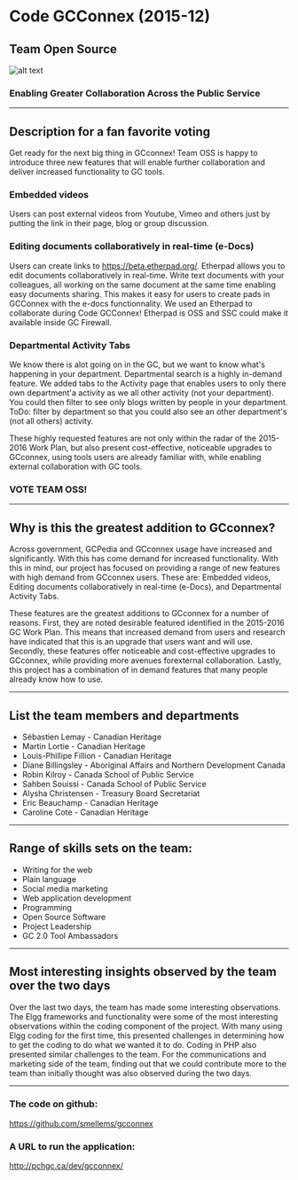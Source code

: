 # Code GCConnex (2015-12)
## Team Open Source

![alt text](http://www.gnu.org/graphics/heckert_gnu.small.png "Bold GNU head")

### Enabling Greater Collaboration Across the Public Service

---

## Description for a fan favorite voting
Get ready for the next big thing in GCconnex! Team OSS is happy to introduce three new features that will enable further collaboration and deliver increased functionality to GC tools.

### Embedded videos
Users can post external videos from Youtube, Vimeo and others just by putting the link in their page, blog or group discussion.

### Editing documents collaboratively in real-time (e-Docs)
Users can create links to https://beta.etherpad.org/. Etherpad allows you to edit documents collaboratively in real-time. Write text documents with your colleagues, all working on the same document at the same time enabling easy documents sharing.  This makes it easy for users to create pads in GCConnex with the e-docs functionnality.  We used an Etherpad to collaborate during Code GCConnex!  Etherpad is OSS and SSC could make it available inside GC Firewall.

### Departmental Activity Tabs
We know there is alot going on in the GC, but we want to know what's happening in your department.  Departmental search is a highly in-demand feature.  We added tabs to the Activity page that enables users to only there own department'a activity as we all other activity (not your department).  You could then filter to see only blogs written by people in your department.  ToDo: filter by department so that you could also see an other department's (not all others) activity.

These highly requested features are not only within the radar of the 2015-2016 Work Plan, but also present cost-effective, noticeable upgrades to GCconnex, using tools users are already familiar with, while enabling external collaboration with GC tools.

### VOTE TEAM OSS!

---

## Why is this the greatest addition to GCconnex?
Across government, GCPedia and GCconnex usage have increased and significantly. With this has come demand for increased functionality. With this in mind, our project has focused on providing a range of new features with high demand from GCconnex users. These are: Embedded videos, Editing documents collaboratively in real-time (e-Docs), and Departmental Activity Tabs.

These features are the greatest additions to GCconnex for a number of reasons. First, they are noted desirable featured identified in the 2015-2016 GC Work Plan. This means that increased demand from users and research have indicated that this is an upgrade that users want and will use. Secondly, these features offer noticeable and cost-effective upgrades to GCconnex, while providing more avenues forexternal collaboration. Lastly, this project has a combination of in demand features that many people already know how to use.

---

## List the team members and departments
* Sébastien Lemay - Canadian Heritage
* Martin Lortie - Canadian Heritage
* Louis-Phillipe Fillion - Canadian Heritage
* Diane Billingsley - Aboriginal Affairs and Northern Development Canada
* Robin Kilroy - Canada School of Public Service
* Sahben Souissi - Canada School of Public Service
* Alysha Christensen - Treasury Board Secretariat
* Eric Beauchamp - Canadian Heritage
* Caroline Cote - Canadian Heritage

---

## Range of skills sets on the team:
* Writing for the web
* Plain language
* Social media marketing
* Web application development
* Programming
* Open Source Software
* Project Leadership
* GC 2.0 Tool Ambassadors

---

## Most interesting insights observed by the team over the two days
Over the last two days, the team has made some interesting observations. The Elgg frameworks and functionality were some of the most interesting observations within the coding component of the project. With many using Elgg coding for the first time, this presented challenges in determining how to get the coding to do what we wanted it to do. Coding in PHP also presented similar challenges to the team. For the communications and marketing side of the team, finding out that we could contribute more to the team than initially thought was also observed during the two days.

---

### The code on github:
https://github.com/smellems/gcconnex

### A URL to run the application:
http://pchgc.ca/dev/gcconnex/
